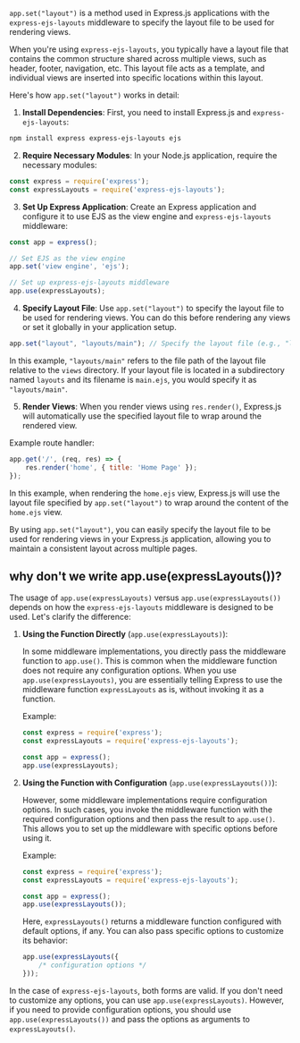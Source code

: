 `app.set("layout")` is a method used in Express.js applications with the `express-ejs-layouts` middleware to specify the layout file to be used for rendering views. 

When you're using `express-ejs-layouts`, you typically have a layout file that contains the common structure shared across multiple views, such as header, footer, navigation, etc. This layout file acts as a template, and individual views are inserted into specific locations within this layout.

Here's how `app.set("layout")` works in detail:

1. **Install Dependencies**: First, you need to install Express.js and `express-ejs-layouts`:

```bash
npm install express express-ejs-layouts ejs
```

2. **Require Necessary Modules**: In your Node.js application, require the necessary modules:

```javascript
const express = require('express');
const expressLayouts = require('express-ejs-layouts');
```

3. **Set Up Express Application**: Create an Express application and configure it to use EJS as the view engine and `express-ejs-layouts` middleware:

```javascript
const app = express();

// Set EJS as the view engine
app.set('view engine', 'ejs');

// Set up express-ejs-layouts middleware
app.use(expressLayouts);
```

4. **Specify Layout File**: Use `app.set("layout")` to specify the layout file to be used for rendering views. You can do this before rendering any views or set it globally in your application setup.

```javascript
app.set("layout", "layouts/main"); // Specify the layout file (e.g., "layouts/main.ejs")
```

In this example, `"layouts/main"` refers to the file path of the layout file relative to the `views` directory. If your layout file is located in a subdirectory named `layouts` and its filename is `main.ejs`, you would specify it as `"layouts/main"`.

5. **Render Views**: When you render views using `res.render()`, Express.js will automatically use the specified layout file to wrap around the rendered view.

Example route handler:

```javascript
app.get('/', (req, res) => {
    res.render('home', { title: 'Home Page' });
});
```

In this example, when rendering the `home.ejs` view, Express.js will use the layout file specified by `app.set("layout")` to wrap around the content of the `home.ejs` view.

By using `app.set("layout")`, you can easily specify the layout file to be used for rendering views in your Express.js application, allowing you to maintain a consistent layout across multiple pages.

## why don't we write app.use(expressLayouts())?

The usage of `app.use(expressLayouts)` versus `app.use(expressLayouts())` depends on how the `express-ejs-layouts` middleware is designed to be used. Let's clarify the difference:

1. **Using the Function Directly** (`app.use(expressLayouts)`):
   
   In some middleware implementations, you directly pass the middleware function to `app.use()`. This is common when the middleware function does not require any configuration options. When you use `app.use(expressLayouts)`, you are essentially telling Express to use the middleware function `expressLayouts` as is, without invoking it as a function.

   Example:
   ```javascript
   const express = require('express');
   const expressLayouts = require('express-ejs-layouts');

   const app = express();
   app.use(expressLayouts);
   ```

2. **Using the Function with Configuration** (`app.use(expressLayouts())`):
   
   However, some middleware implementations require configuration options. In such cases, you invoke the middleware function with the required configuration options and then pass the result to `app.use()`. This allows you to set up the middleware with specific options before using it.

   Example:
   ```javascript
   const express = require('express');
   const expressLayouts = require('express-ejs-layouts');

   const app = express();
   app.use(expressLayouts());
   ```

   Here, `expressLayouts()` returns a middleware function configured with default options, if any. You can also pass specific options to customize its behavior:
   ```javascript
   app.use(expressLayouts({ 
       /* configuration options */ 
   }));
   ```

In the case of `express-ejs-layouts`, both forms are valid. If you don't need to customize any options, you can use `app.use(expressLayouts)`. However, if you need to provide configuration options, you should use `app.use(expressLayouts())` and pass the options as arguments to `expressLayouts()`.